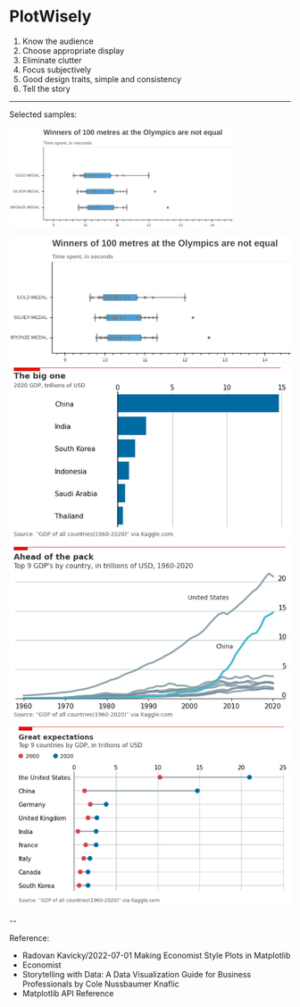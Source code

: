 # PlotWisely

1. Know the audience
2. Choose appropriate display
3. Eliminate clutter
4. Focus subjectively
5. Good design traits, simple and consistency
6. Tell the story





---

Selected samples:


<img src="assets/boxplot.png" width="400">

![](assets/boxplot.png)
![](assets/1.png)
![](assets/2.png)
![](assets/3.png)


--


Reference:
- Radovan Kavicky/2022-07-01 Making Economist Style Plots in Matplotlib
- Economist
- Storytelling with Data: A Data Visualization Guide for Business Professionals by Cole Nussbaumer Knaflic
- Matplotlib API Reference
